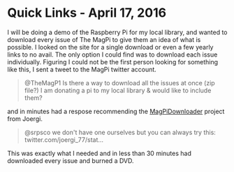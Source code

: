 # Quick Links - April 17, 2016 #

I will be doing a demo of the Raspberry Pi for my local library, and wanted to download every issue of The MagPi to give them an idea of what is possible. I looked on the site for a single download or even a few yearly links to no avail. The only option I could find was to download each issue individually. Figuring I could not be the first person looking for something like this, I sent a tweet to the MagPi twitter account.

>@TheMagP1 Is there a way to download all the issues at once (zip file?)  I am donating a pi to my local library & would like to include them?

and in minutes had a respose recommending the [MagPiDownloader](https://github.com/joergi77/MagPiDownloader) project from Joergi. 

>@srpsco we don't have one ourselves but you can always try this: twitter.com/joergi_77/stat… 

This was exactly what I needed and in less than 30 minutes had downloaded every issue and burned a DVD.
